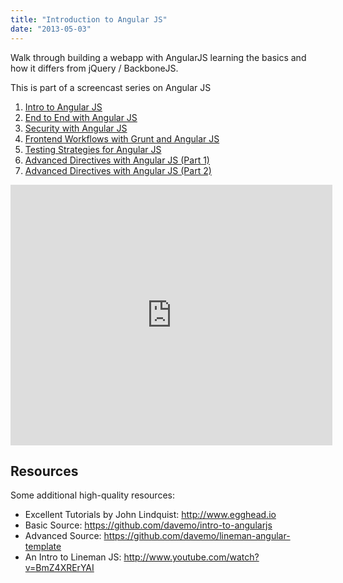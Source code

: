 ```yaml
---
title: "Introduction to Angular JS"
date: "2013-05-03"
---
```


<aside class="tldr">
Walk through building a webapp with AngularJS learning the basics and how it differs from jQuery / BackboneJS.
</aside>

This is part of a screencast series on Angular JS

1. [Intro to Angular JS](http://www.youtube.com/watch?v=8ILQOFAgaXE)
1. [End to End with Angular JS](http://www.youtube.com/watch?v=hqAyiqUs93c)
1. [Security with Angular JS](http://www.youtube.com/watch?v=18ifoT-Id54)
1. [Frontend Workflows with Grunt and Angular JS](http://www.youtube.com/watch?v=fSAgFxjFSqY)
1. [Testing Strategies for Angular JS](https://www.youtube.com/watch?v=UYVcY9EJcRs)
1. [Advanced Directives with Angular JS (Part 1)](https://www.youtube.com/watch?v=Ty8XcASK9js)
1. [Advanced Directives with Angular JS (Part 2)](https://www.youtube.com/watch?v=4zG8SfucUzg)


<iframe src="https://www.youtube.com/embed/8ILQOFAgaXE?wmode=transparent" allowfullscreen frameborder="0" height="417" width="515"></iframe>

## Resources

Some additional high-quality resources:

- Excellent Tutorials by John Lindquist: http://www.egghead.io
- Basic Source: https://github.com/davemo/intro-to-angularjs
- Advanced Source: https://github.com/davemo/lineman-angular-template
- An Intro to Lineman JS: http://www.youtube.com/watch?v=BmZ4XRErYAI